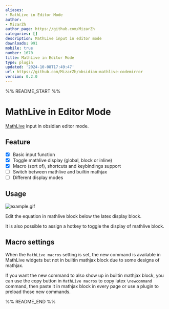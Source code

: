 ```yaml
---
aliases:
- MathLive in Editor Mode
author:
- MizarZh
author_page: https://github.com/MizarZh
categories: []
description: MathLive input in editor mode
downloads: 991
mobile: true
number: 1670
title: MathLive in Editor Mode
type: plugin
updated: '2024-10-08T17:49:47'
url: https://github.com/MizarZh/obsidian-mathlive-codemirror
version: 0.2.0
---
```


%% README_START %%

# MathLive in Editor Mode

[MathLive](https://github.com/arnog/mathlive) input in obsidian editor mode.

## Feature
- [x] Basic input function
- [x] Toggle mathlive display (global, block or inline)
- [x] Macro (sort of), shortcuts and keybindings support
- [ ] Switch between mathlive and builtin mathjax
- [ ] Different display modes

## Usage
![example.gif](https://raw.githubusercontent.com/MizarZh/obsidian-mathlive-codemirror/HEAD/assets/example.gif)

Edit the equation in mathlive block below the latex display block.

It is also possible to assign a hotkey to toggle the display of mathlive block.

## Macro settings
When the `MathLive macros` setting is set, the new command is available in MathLive widgets but not in builtin mathjax block due to some designs of mathjax.

If you want the new command to also show up in builtin mathjax block, you can use the copy button in `MathLive macros` to copy latex `\newcommand` command, then paste it in mathjax block in every page or use a plugin to preload those new commands.


%% README_END %%